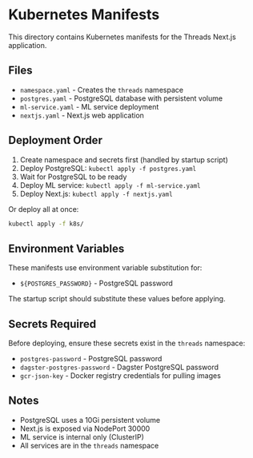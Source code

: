 # Kubernetes Manifests

This directory contains Kubernetes manifests for the Threads Next.js application.

## Files

- `namespace.yaml` - Creates the `threads` namespace
- `postgres.yaml` - PostgreSQL database with persistent volume
- `ml-service.yaml` - ML service deployment
- `nextjs.yaml` - Next.js web application

## Deployment Order

1. Create namespace and secrets first (handled by startup script)
2. Deploy PostgreSQL: `kubectl apply -f postgres.yaml`
3. Wait for PostgreSQL to be ready
4. Deploy ML service: `kubectl apply -f ml-service.yaml`
5. Deploy Next.js: `kubectl apply -f nextjs.yaml`

Or deploy all at once:

```bash
kubectl apply -f k8s/
```

## Environment Variables

These manifests use environment variable substitution for:

- `${POSTGRES_PASSWORD}` - PostgreSQL password

The startup script should substitute these values before applying.

## Secrets Required

Before deploying, ensure these secrets exist in the `threads` namespace:

- `postgres-password` - PostgreSQL password
- `dagster-postgres-password` - Dagster PostgreSQL password
- `gcr-json-key` - Docker registry credentials for pulling images

## Notes

- PostgreSQL uses a 10Gi persistent volume
- Next.js is exposed via NodePort 30000
- ML service is internal only (ClusterIP)
- All services are in the `threads` namespace
